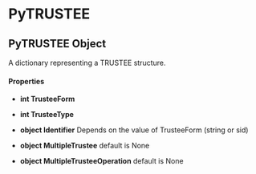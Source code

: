 # PyTRUSTEE

## PyTRUSTEE Object

A dictionary representing a TRUSTEE structure.

#### Properties

  -  __int TrusteeForm__ 
    

  -  __int TrusteeType__ 
    

  -  __object Identifier__ 
    Depends on the value of TrusteeForm (string or sid)

  -  __object MultipleTrustee__ 
    default is None

  -  __object MultipleTrusteeOperation__ 
    default is None